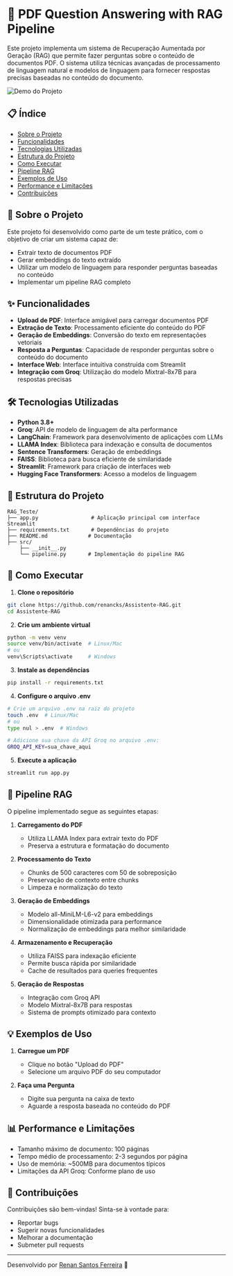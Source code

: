 # 🤖 PDF Question Answering with RAG Pipeline

Este projeto implementa um sistema de Recuperação Aumentada por Geração (RAG) que permite fazer perguntas sobre o conteúdo de documentos PDF. O sistema utiliza técnicas avançadas de processamento de linguagem natural e modelos de linguagem para fornecer respostas precisas baseadas no conteúdo do documento.

![Demo do Projeto](./assets/demo.gif)

## 📋 Índice

- [Sobre o Projeto](#-sobre-o-projeto)
- [Funcionalidades](#-funcionalidades)
- [Tecnologias Utilizadas](#-tecnologias-utilizadas)
- [Estrutura do Projeto](#-estrutura-do-projeto)
- [Como Executar](#-como-executar)
- [Pipeline RAG](#-pipeline-rag)
- [Exemplos de Uso](#-exemplos-de-uso)
- [Performance e Limitações](#-performance-e-limitações)
- [Contribuições](#-contribuições)

## 🎯 Sobre o Projeto

Este projeto foi desenvolvido como parte de um teste prático, com o objetivo de criar um sistema capaz de:
- Extrair texto de documentos PDF
- Gerar embeddings do texto extraído
- Utilizar um modelo de linguagem para responder perguntas baseadas no conteúdo
- Implementar um pipeline RAG completo

## ✨ Funcionalidades

- **Upload de PDF**: Interface amigável para carregar documentos PDF
- **Extração de Texto**: Processamento eficiente do conteúdo do PDF
- **Geração de Embeddings**: Conversão do texto em representações vetoriais
- **Resposta a Perguntas**: Capacidade de responder perguntas sobre o conteúdo do documento
- **Interface Web**: Interface intuitiva construída com Streamlit
- **Integração com Groq**: Utilização do modelo Mixtral-8x7B para respostas precisas

## 🛠 Tecnologias Utilizadas

- **Python 3.8+**
- **Groq**: API de modelo de linguagem de alta performance
- **LangChain**: Framework para desenvolvimento de aplicações com LLMs
- **LLAMA Index**: Biblioteca para indexação e consulta de documentos
- **Sentence Transformers**: Geração de embeddings
- **FAISS**: Biblioteca para busca eficiente de similaridade
- **Streamlit**: Framework para criação de interfaces web
- **Hugging Face Transformers**: Acesso a modelos de linguagem

## 📁 Estrutura do Projeto

```
RAG_Teste/
├── app.py                 # Aplicação principal com interface Streamlit
├── requirements.txt       # Dependências do projeto
├── README.md             # Documentação
├── src/
    ├── __init__.py
    └── pipeline.py       # Implementação do pipeline RAG

```

## 🚀 Como Executar

1. **Clone o repositório**
```bash
git clone https://github.com/renancks/Assistente-RAG.git
cd Assistente-RAG
```

2. **Crie um ambiente virtual**
```bash
python -m venv venv
source venv/bin/activate  # Linux/Mac
# ou
venv\Scripts\activate     # Windows
```

3. **Instale as dependências**
```bash
pip install -r requirements.txt
```

4. **Configure o arquivo .env**
```bash
# Crie um arquivo .env na raiz do projeto
touch .env  # Linux/Mac
# ou
type nul > .env  # Windows

# Adicione sua chave da API Groq no arquivo .env:
GROQ_API_KEY=sua_chave_aqui
```

5. **Execute a aplicação**
```bash
streamlit run app.py
```

## 🔄 Pipeline RAG

O pipeline implementado segue as seguintes etapas:

1. **Carregamento do PDF**
   - Utiliza LLAMA Index para extrair texto do PDF
   - Preserva a estrutura e formatação do documento

2. **Processamento do Texto**
   - Chunks de 500 caracteres com 50 de sobreposição
   - Preservação de contexto entre chunks
   - Limpeza e normalização do texto

3. **Geração de Embeddings**
   - Modelo all-MiniLM-L6-v2 para embeddings
   - Dimensionalidade otimizada para performance
   - Normalização de embeddings para melhor similaridade

4. **Armazenamento e Recuperação**
   - Utiliza FAISS para indexação eficiente
   - Permite busca rápida por similaridade
   - Cache de resultados para queries frequentes


5. **Geração de Respostas**
   - Integração com Groq API
   - Modelo Mixtral-8x7B para respostas
   - Sistema de prompts otimizado para contexto

## 💡 Exemplos de Uso

1. **Carregue um PDF**
   - Clique no botão "Upload do PDF"
   - Selecione um arquivo PDF do seu computador

2. **Faça uma Pergunta**
   - Digite sua pergunta na caixa de texto
   - Aguarde a resposta baseada no conteúdo do PDF


## 📊 Performance e Limitações

- Tamanho máximo de documento: 100 páginas
- Tempo médio de processamento: 2-3 segundos por página
- Uso de memória: ~500MB para documentos típicos
- Limitações da API Groq: Conforme plano de uso

## 🤝 Contribuições

Contribuições são bem-vindas! Sinta-se à vontade para:
- Reportar bugs
- Sugerir novas funcionalidades
- Melhorar a documentação
- Submeter pull requests

---

Desenvolvido por [Renan Santos Ferreira](https://github.com/renancks) 👋



